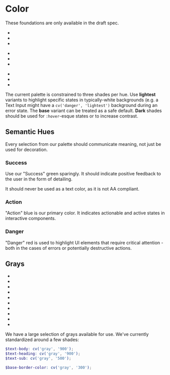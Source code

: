 # Color
<div class="is-not-provisional">

These foundations are only available in the draft spec.

</div>

<div class="is-provisional">

<section class="sample--colors-wrap">
  <ul class="sample--color-list">
    <li class="sample--color is-sample-success-lightest"></li>
    <li class="sample--color is-sample-success-base"></li>
    <li class="sample--color is-sample-success-dark"></li>
  </ul>

  <ul class="sample--color-list">
    <li class="sample--color is-sample-action-lightest"></li>
    <li class="sample--color is-sample-action-base"></li>
    <li class="sample--color is-sample-action-dark"></li>
  </ul>

  <ul class="sample--color-list">
    <li class="sample--color is-sample-danger-lightest"></li>
    <li class="sample--color is-sample-danger-base"></li>
    <li class="sample--color is-sample-danger-dark"></li>
  </ul>
</section>

The current palette is constrained to three shades per hue. Use <strong>lightest</strong> variants to highlight specific states in typically-white backgrounds (e.g. a Text Input might have a `cv('danger', 'lightest')` background during an error state. The <strong>base</strong> variant can be treated as a safe default. <strong>Dark</strong> shades should be used for `:hover`-esque  states or to increase contrast.

## Semantic Hues

Every selection from our palette should communicate meaning, not just be used for decoration.

### Success

Use our "Success" green sparingly. It should indicate positive feedback to the user in the form of detailing.

It should never be used as a text color, as it is not AA compliant.

### Action

"Action" blue is our primary color. It indicates actionable and active states in interactive components.

### Danger

"Danger" red is used to highlight UI elements that require critical attention - both in the cases of errors or potentially destructive actions.

## Grays

<ul class="sample--color-list">
  <li class="sample--color is-sample-gray-000"></li>
  <li class="sample--color is-sample-gray-100"></li>
  <li class="sample--color is-sample-gray-200"></li>
  <li class="sample--color is-sample-gray-300"></li>
  <li class="sample--color is-sample-gray-400"></li>
  <li class="sample--color is-sample-gray-500"></li>
  <li class="sample--color is-sample-gray-600"></li>
  <li class="sample--color is-sample-gray-700"></li>
  <li class="sample--color is-sample-gray-800"></li>
  <li class="sample--color is-sample-gray-900"></li>
</ul>

We have a large selection of grays available for use. We've currently standardized around a few shades:

```scss
$text-body: cv('gray', '900');
$text-heading: cv('gray', '900');
$text-sub: cv('gray', '500');

$base-border-color: cv('gray', '300');
```

</div>
